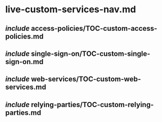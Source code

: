 # live-custom-services-nav.md

## _include_ access-policies/TOC-custom-access-policies.md

## _include_ single-sign-on/TOC-custom-single-sign-on.md

## _include_ web-services/TOC-custom-web-services.md

## _include_ relying-parties/TOC-custom-relying-parties.md
